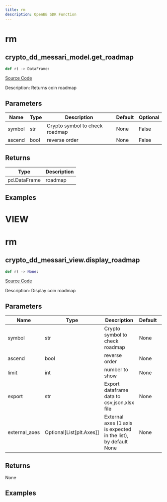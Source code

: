 ```yaml
---
title: rm
description: OpenBB SDK Function
---
```

# rm

## crypto_dd_messari_model.get_roadmap

```python
def r) -> DataFrame:
```
[Source Code](https://github.com/OpenBB-finance/OpenBBTerminal/tree/main/openbb_terminal/decorators.py#L224)

Description: Returns coin roadmap

## Parameters

| Name | Type | Description | Default | Optional |
| ---- | ---- | ----------- | ------- | -------- |
| symbol | str | Crypto symbol to check roadmap | None | False |
| ascend | bool | reverse order | None | False |

## Returns

| Type | Description |
| ---- | ----------- |
| pd.DataFrame | roadmap |

## Examples




# VIEW

# rm

## crypto_dd_messari_view.display_roadmap

```python
def r) -> None:
```
[Source Code](https://github.com/OpenBB-finance/OpenBBTerminal/tree/main/openbb_terminal/decorators.py#L271)

Description: Display coin roadmap

## Parameters

| Name | Type | Description | Default | Optional |
| ---- | ---- | ----------- | ------- | -------- |
| symbol | str | Crypto symbol to check roadmap | None | False |
| ascend | bool | reverse order | None | False |
| limit | int | number to show | None | False |
| export | str | Export dataframe data to csv,json,xlsx file | None | False |
| external_axes | Optional[List[plt.Axes]] | External axes (1 axis is expected in the list), by default None | None | True |

## Returns

None

## Examples

